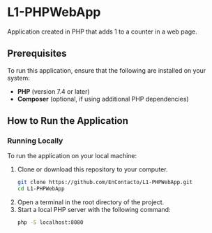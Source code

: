 # L1-PHPWebApp
 Application created in PHP that adds 1 to a counter in a web page.
## Prerequisites
To run this application, ensure that the following are installed on your system:
- **PHP** (version 7.4 or later)
- **Composer** (optional, if using additional PHP dependencies)

## How to Run the Application

### Running Locally
To run the application on your local machine:
1. Clone or download this repository to your computer.
   ```bash
   git clone https://github.com/EnContacto/L1-PHPWebApp.git
   cd L1-PHPWebApp
2. Open a terminal in the root directory of the project.   
3. Start a local PHP server with the following command:
   ```bash
   php -S localhost:8080
